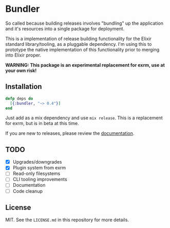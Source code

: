 # Bundler

So called because building releases involves "bundling" up the application and it's resources into
a single package for deployment.

This is a implementation of release building functionality for the Elixir standard library/tooling,
as a pluggable dependency. I'm using this to prototype the native implementation of this functionality
prior to merging into Elixir proper.

**WARNING: This package is an experimental replacement for exrm, use at your own risk!**

## Installation

```elixir
defp deps do
  [{:bundler, "~> 0.4"}]
end
```

Just add as a mix dependency and use `mix release`. This is a replacement for exrm, but is in beta at this time.

If you are new to releases, please review the [documentation](https://hexdocs.pm/bundler).

## TODO

- [x] Upgrades/downgrades
- [x] Plugin system from exrm
- [ ] Read-only filesystems
- [ ] CLI tooling improvements
- [ ] Documentation
- [ ] Code cleanup

## License

MIT. See the `LICENSE.md` in this repository for more details.
